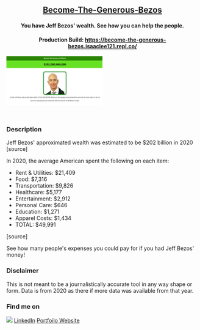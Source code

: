 <h2 align="center"><u>Become-The-Generous-Bezos</u></h2>

<h4 align="center"> You have Jeff Bezos' wealth. See how you can help the people. </h4>

<h4 align="center"> Production Build: <a href="https://become-the-generous-bezos.isaaclee121.repl.co/">https://become-the-generous-bezos.isaaclee121.repl.co/</a> </h4>

<img align="center" style="max-width:50%;" src="demo.jpg" alt="A screenshot of the website"/>

<p align="center">
<br>
</p>

### Description
Jeff Bezos' approximated wealth was estimated to be $202 billion in 2020 [<a src="https://www.cnn.com/2020/08/27/tech/jeff-bezos-net-worth-200-billion-intl-hnk/index.html">source</a>]


In 2020, the average American spent the following on each item: 

- Rent & Utilities: $21,409
- Food: $7,316
- Transportation: $9,826	
- Healthcare: $5,177
- Entertainment: $2,912
- Personal Care: $646	
- Education: $1,271
- Apparel Costs: $1,434
- TOTAL: $49,991

[<a src="https://www.bls.gov/opub/reports/consumer-expenditures/2020/home.htm">source</a>]

See how many people's expenses you could pay for if you had Jeff Bezos' money! 
### Disclaimer 
This is not meant to be a journalistically accurate tool in any way shape or form.
Data is from 2020 as there if more data was available from that year.


### Find me on 
<a href="mailto:isaac.wonha.lee@outlook.com" target="_blank"><img src="https://img.shields.io/badge/Email-isaac.wonha.lee@outlook.com-blue?style=for-the-badge&logo=gmail"></a>
<a href="https://www.linkedin.com/in/isaac-lee-621873133/">LinkedIn</a>
<a href="https://isaaclee.org/">Portfoilo Website</a>